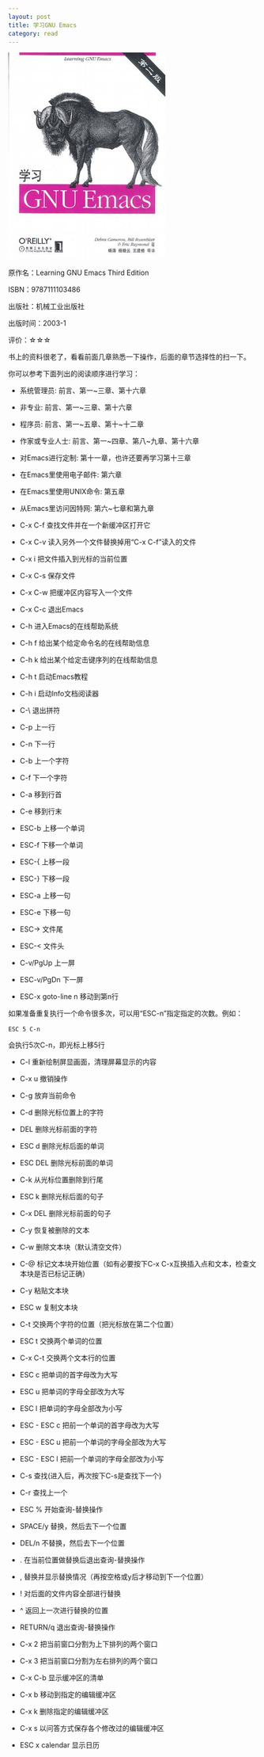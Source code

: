 ```yaml
---
layout: post
title: 学习GNU Emacs
category: read
---
```

<img class="cover" src="/images/2014/3/9787111103486.jpg" />

原作名：Learning GNU Emacs Third Edition

ISBN：9787111103486

出版社：机械工业出版社

出版时间：2003-1

评价：☆☆☆

书上的资料很老了，看看前面几章熟悉一下操作，后面的章节选择性的扫一下。

你可以参考下面列出的阅读顺序进行学习：

* 系统管理员: 前言、第一~三章、第十六章
* 非专业: 前言、第一~三章、第十六章
* 程序员: 前言、第一~五章、第十~十二章
* 作家或专业人士: 前言、第一~四章、第八~九章、第十六章
* 对Emacs进行定制: 第十一章，也许还要再学习第十三章
* 在Emacs里使用电子邮件: 第六章
* 在Emacs里使用UNIX命令: 第五章
* 从Emacs里访问因特网: 第六~七章和第九章

* C-x C-f 查找文件并在一个新缓冲区打开它
* C-x C-v 读入另外一个文件替换掉用“C-x C-f”读入的文件
* C-x i 把文件插入到光标的当前位置
* C-x C-s 保存文件
* C-x C-w 把缓冲区内容写入一个文件
* C-x C-c 退出Emacs
* C-h 进入Emacs的在线帮助系统
* C-h f 给出某个给定命令名的在线帮助信息
* C-h k 给出某个给定击键序列的在线帮助信息
* C-h t 启动Emacs教程
* C-h i 启动Info文档阅读器

* C-\ 退出拼符

* C-p 上一行
* C-n 下一行
* C-b 上一个字符
* C-f 下一个字符

* C-a 移到行首
* C-e 移到行末
* ESC-b 上移一个单词
* ESC-f 下移一个单词
* ESC-{ 上移一段
* ESC-} 下移一段
* ESC-a 上移一句
* ESC-e 下移一句

* ESC-> 文件尾
* ESC-< 文件头

* C-v/PgUp 上一屏
* ESC-v/PgDn 下一屏

* ESC-x goto-line n 移动到第n行

如果准备重复执行一个命令很多次，可以用“ESC-n”指定指定的次数。例如：

```
ESC 5 C-n
```

会执行5次C-n，即光标上移5行

* C-l 重新绘制屏显画面，清理屏幕显示的内容

* C-x u 撤销操作
* C-g 放弃当前命令

* C-d 删除光标位置上的字符
* DEL 删除光标前面的字符
* ESC d 删除光标后面的单词
* ESC DEL 删除光标前面的单词
* C-k 从光标位置删除到行尾
* ESC k 删除光标后面的句子
* C-x DEL 删除光标前面的句子
* C-y 恢复被删除的文本
* C-w 删除文本块（默认清空文件）

* C-@ 标记文本块开始位置（如有必要按下C-x C-x互换插入点和文本，检查文本块是否已标记正确）
* C-y 粘贴文本块
* ESC w 复制文本块

* C-t 交换两个字符的位置（把光标放在第二个位置）
* ESC t 交换两个单词的位置
* C-x C-t 交换两个文本行的位置

* ESC c 把单词的首字母改为大写
* ESC u 把单词的字母全部改为大写
* ESC l 把单词的字母全部改为小写
* ESC - ESC c 把前一个单词的首字母改为大写
* ESC - ESC u 把前一个单词的字母全部改为大写
* ESC - ESC l 把前一个单词的字母全部改为小写

* C-s 查找(进入后，再次按下C-s是查找下一个)
* C-r 查找上一个

* ESC % 开始查询-替换操作
* SPACE/y 替换，然后去下一个位置
* DEL/n 不替换，然后去下一个位置
* . 在当前位置做替换后退出查询-替换操作
* , 替换并显示替换情况（再按空格或y后才移动到下一个位置）
* ! 对后面的文件内容全部进行替换
* ^ 返回上一次进行替换的位置
* RETURN/q 退出查询-替换操作

* C-x 2 把当前窗口分割为上下排列的两个窗口
* C-x 3 把当前窗口分割为左右排列的两个窗口

* C-x C-b 显示缓冲区的清单
* C-x b 移动到指定的编辑缓冲区
* C-x k 删除指定的编辑缓冲区
* C-x s 以问答方式保存各个修改过的编辑缓冲区

* ESC x calendar 显示日历
